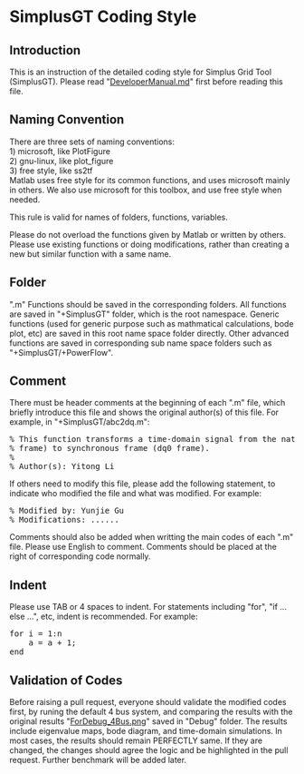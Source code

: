 # SimplusGT Coding Style

## Introduction

This is an instruction of the detailed coding style for Simplus Grid Tool (SimplusGT). Please read "[DeveloperManual.md](https://github.com/Future-Power-Networks/Simplus-Grid-Tool/blob/master/Documentations/DeveloperManual.md)" first before reading this file.

## Naming Convention

There are three sets of naming conventions:  
    1) microsoft, like PlotFigure  
    2) gnu-linux, like plot_figure  
    3) free style, like ss2tf  
Matlab uses free style for its common functions, and uses microsoft mainly in others. We also use microsoft for this toolbox, and use free style when needed. 

This rule is valid for names of folders, functions, variables.

Please do not overload the functions given by Matlab or written by others. Please use existing functions or doing modifications, rather than creating a new but similar function with a same name.

## Folder

".m" Functions should be saved in the corresponding folders. All functions are saved in "+SimplusGT" folder, which is the root namespace. Generic functions (used for generic purpose such as mathmatical calculations, bode plot, etc) are saved in this root name space folder directly. Other advanced functions are saved in corresponding sub name space folders such as "+SimplusGT/+PowerFlow".

## Comment

There must be header comments at the beginning of each ".m" file, which briefly introduce this file and shows the original author(s) of this file. For example, in "+SimplusGT/abc2dq.m":

<pre>
% This function transforms a time-domain signal from the natural frame (abc
% frame) to synchronous frame (dq0 frame).
%
% Author(s): Yitong Li
</pre>

If others need to modify this file, please add the following statement, to indicate who modified the file and what was modified. For example:

<pre>
% Modified by: Yunjie Gu
% Modifications: ......
</pre>

Comments should also be added when writting the main codes of each ".m" file. Please use English to comment. Comments should be placed at the right of corresponding code normally.

## Indent

Please use TAB or 4 spaces to indent. For statements including "for", "if ... else ...", etc, indent is recommended. For example:

<pre>
for i = 1:n
    a = a + 1;
end
</pre>

## Validation of Codes

Before raising a pull request, everyone should validate the modified codes first, by runing the default 4 bus system, and comparing the results with the original results "[ForDebug_4Bus.png](https://github.com/Future-Power-Networks/Simplus-Grid-Tool/blob/master/Debug/ForDebug_4Bus.png)" saved in "Debug" folder. The results include eigenvalue maps, bode diagram, and time-domain simulations. In most cases, the results should remain PERFECTLY same. If they are changed, the changes should agree the logic and be highlighted in the pull request. Further benchmark will be added later.





